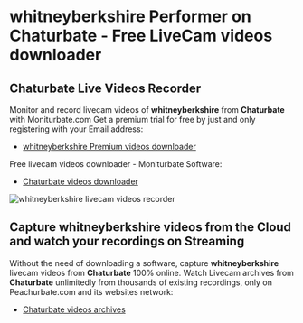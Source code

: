 # whitneyberkshire Performer on Chaturbate - Free LiveCam videos downloader

## Chaturbate Live Videos Recorder

Monitor and record livecam videos of **whitneyberkshire** from **Chaturbate** with Moniturbate.com
Get a premium trial for free by just and only registering with your Email address:
* [whitneyberkshire Premium videos downloader](https://moniturbate.com/request-demo-licence-key.html)

Free livecam videos downloader - Moniturbate Software:
* [Chaturbate videos downloader](https://moniturbate.com/moniturbate-download-software.html)

![whitneyberkshire livecam videos recorder](https://peachurnet.com/templates/moniturbate-software.png)


## Capture whitneyberkshire videos from the Cloud and watch your recordings on Streaming

Without the need of downloading a software, capture **whitneyberkshire** livecam videos from **Chaturbate** 100% online.
Watch Livecam archives from **Chaturbate** unlimitedly from thousands of existing recordings, only on Peachurbate.com and its websites network:
* [Chaturbate videos archives](https://peachurnet.com/)